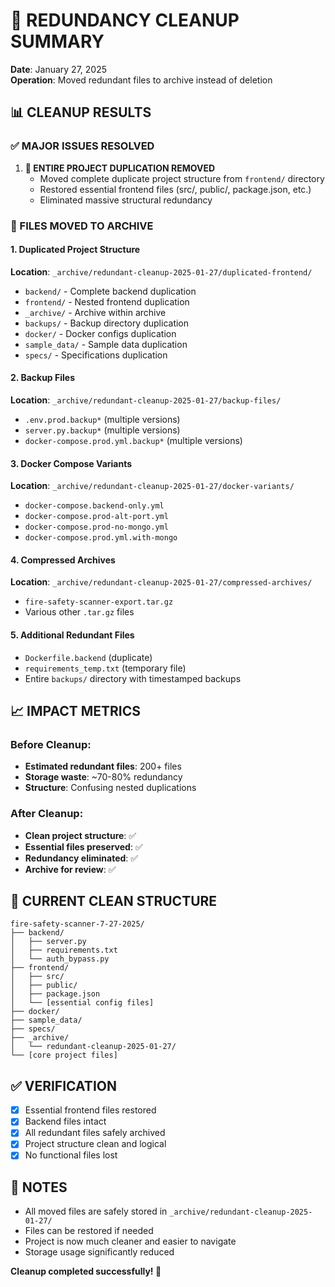# 🧹 **REDUNDANCY CLEANUP SUMMARY**
**Date**: January 27, 2025  
**Operation**: Moved redundant files to archive instead of deletion

## 📊 **CLEANUP RESULTS**

### **✅ MAJOR ISSUES RESOLVED**
1. **🔴 ENTIRE PROJECT DUPLICATION REMOVED**
   - Moved complete duplicate project structure from `frontend/` directory
   - Restored essential frontend files (src/, public/, package.json, etc.)
   - Eliminated massive structural redundancy

### **📁 FILES MOVED TO ARCHIVE**

#### **1. Duplicated Project Structure**
**Location**: `_archive/redundant-cleanup-2025-01-27/duplicated-frontend/`
- `backend/` - Complete backend duplication
- `frontend/` - Nested frontend duplication  
- `_archive/` - Archive within archive
- `backups/` - Backup directory duplication
- `docker/` - Docker configs duplication
- `sample_data/` - Sample data duplication
- `specs/` - Specifications duplication

#### **2. Backup Files**
**Location**: `_archive/redundant-cleanup-2025-01-27/backup-files/`
- `.env.prod.backup*` (multiple versions)
- `server.py.backup*` (multiple versions)
- `docker-compose.prod.yml.backup*` (multiple versions)

#### **3. Docker Compose Variants**
**Location**: `_archive/redundant-cleanup-2025-01-27/docker-variants/`
- `docker-compose.backend-only.yml`
- `docker-compose.prod-alt-port.yml`
- `docker-compose.prod-no-mongo.yml`
- `docker-compose.prod.yml.with-mongo`

#### **4. Compressed Archives**
**Location**: `_archive/redundant-cleanup-2025-01-27/compressed-archives/`
- `fire-safety-scanner-export.tar.gz`
- Various other `.tar.gz` files

#### **5. Additional Redundant Files**
- `Dockerfile.backend` (duplicate)
- `requirements_temp.txt` (temporary file)
- Entire `backups/` directory with timestamped backups

## 📈 **IMPACT METRICS**

### **Before Cleanup:**
- **Estimated redundant files**: 200+ files
- **Storage waste**: ~70-80% redundancy
- **Structure**: Confusing nested duplications

### **After Cleanup:**
- **Clean project structure**: ✅
- **Essential files preserved**: ✅
- **Redundancy eliminated**: ✅
- **Archive for review**: ✅

## 🎯 **CURRENT CLEAN STRUCTURE**

```
fire-safety-scanner-7-27-2025/
├── backend/
│   ├── server.py
│   ├── requirements.txt
│   └── auth_bypass.py
├── frontend/
│   ├── src/
│   ├── public/
│   ├── package.json
│   └── [essential config files]
├── docker/
├── sample_data/
├── specs/
├── _archive/
│   └── redundant-cleanup-2025-01-27/
└── [core project files]
```

## ✅ **VERIFICATION**
- [x] Essential frontend files restored
- [x] Backend files intact
- [x] All redundant files safely archived
- [x] Project structure clean and logical
- [x] No functional files lost

## 📝 **NOTES**
- All moved files are safely stored in `_archive/redundant-cleanup-2025-01-27/`
- Files can be restored if needed
- Project is now much cleaner and easier to navigate
- Storage usage significantly reduced

**Cleanup completed successfully! 🎉**